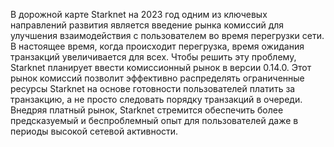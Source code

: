 В дорожной карте Starknet на 2023 год одним из ключевых направлений развития является введение рынка комиссий для улучшения взаимодействия с пользователем во время перегрузки сети. В настоящее время, когда происходит перегрузка, время ожидания транзакций увеличивается для всех. Чтобы решить эту проблему, Starknet планирует ввести комиссионный рынок в версии 0.14.0. Этот рынок комиссий позволит эффективно распределять ограниченные ресурсы Starknet на основе готовности пользователей платить за транзакцию, а не просто следовать порядку транзакций в очереди. Внедряя платный рынок, Starknet стремится обеспечить более предсказуемый и беспроблемный опыт для пользователей даже в периоды высокой сетевой активности.
